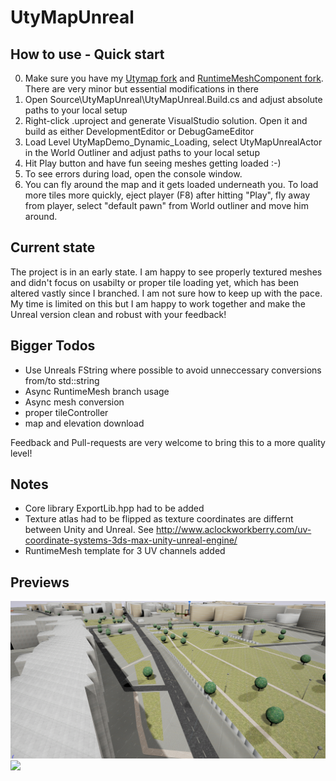 # UtyMapUnreal

## How to use - Quick start
0. Make sure you have my [Utymap fork](https://github.com/RaceTheMaSe/utymap.git) and [RuntimeMeshComponent fork](https://github.com/RaceTheMaSe/UE4RuntimeMeshComponent.git). There are very minor but essential modifications in there
1. Open Source\UtyMapUnreal\UtyMapUnreal.Build.cs and adjust absolute paths to your local setup
2. Right-click .uproject and generate VisualStudio solution. Open it and build as either DevelopmentEditor or DebugGameEditor
3. Load Level UtyMapDemo_Dynamic_Loading, select UtyMapUnrealActor in the World Outliner and adjust paths to your local setup
4. Hit Play button and have fun seeing meshes getting loaded :-)
5. To see errors during load, open the console window.
6. You can fly around the map and it gets loaded underneath you. To load more tiles more quickly, eject player (F8) after hitting "Play", fly away from player, select "default pawn" from World outliner and move him around.

## Current state
The project is in an early state. I am happy to see properly textured meshes and didn't focus on usabilty or proper tile loading yet, which has been altered vastly since I branched. I am not sure how to keep up with the pace. My time is limited on this but I am happy to work together and make the Unreal version clean and robust with your feedback!

## Bigger Todos
- Use Unreals FString where possible to avoid unneccessary conversions from/to std::string
- Async RuntimeMesh branch usage
- Async mesh conversion
- proper tileController
- map and elevation download

Feedback and Pull-requests are very welcome to bring this to a more quality level!

## Notes
- Core library ExportLib.hpp had to be added
- Texture atlas had to be flipped as texture coordinates are differnt between Unity and Unreal. See http://www.aclockworkberry.com/uv-coordinate-systems-3ds-max-unity-unreal-engine/
- RuntimeMesh template for 3 UV channels added

## Previews
<img src="Preview.png" />
<img src="Preview2.png" />